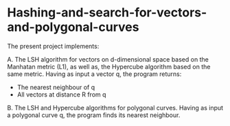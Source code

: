 # Hashing-and-search-for-vectors-and-polygonal-curves
The present project implements:
 
A. The LSH algorithm for vectors on d-dimensional space based on the Manhatan metric (L1), as well as, the Hypercube algorithm based on the same metric. Having as input a vector q, the program returns:
 * The nearest neighbour of q 
 * All vectors at distance R from q

B. The LSH and Hypercube algorithms for polygonal curves. Having as input a polygonal curve q, the program finds its nearest neighbour.
